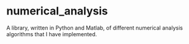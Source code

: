 # numerical_analysis
A library, written in Python and Matlab, of different numerical analysis algorithms that I have implemented.
